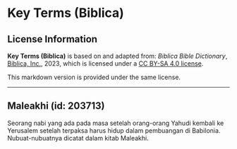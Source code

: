 # Key Terms (Biblica)

## License Information

**Key Terms (Biblica)** is based on and adapted from: _Biblica Bible Dictionary_, [Biblica, Inc.](https://www.biblica.com/), 2023, which is licensed under a [CC BY-SA 4.0 license](https://creativecommons.org/licenses/by-sa/4.0/legalcode.en).

This markdown version is provided under the same license.



--------------------------------

## Maleakhi (id: 203713)

Seorang nabi yang ada pada masa setelah orang\-orang Yahudi kembali ke Yerusalem setelah terpaksa harus hidup dalam pembuangan di Babilonia. Nubuat\-nubuatnya dicatat dalam kitab Maleakhi.


